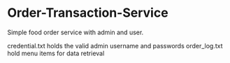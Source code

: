 # Order-Transaction-Service
 Simple food order service with admin and user.

 credential.txt holds the valid admin username and passwords
 order_log.txt hold menu items for data retrieval
